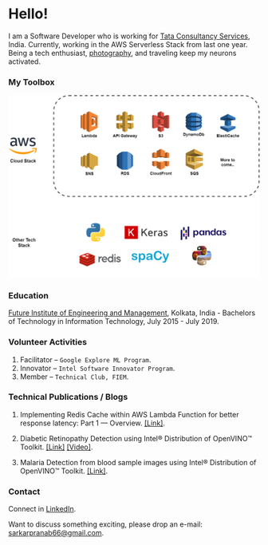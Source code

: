 # Hello!

I am a Software Developer who is working for [Tata Consultancy Services](https://www.tcs.com/), India. Currently, working in the AWS Serverless Stack from last one year. Being a tech enthusiast, [photography](https://www.instagram.com/my.fotocraft.in/), and traveling keep my neurons activated.

### My Toolbox

![My-Toolbox](/img/my_profile.png)

### Education

[Future Institute of Engineering and Management](https://futureengineering.in/), Kolkata, India - Bachelors of Technology in Information Technology, July 2015 - July 2019.


### Volunteer Activities

1.  Facilitator – `Google Explore ML Program`.
2.  Innovator – `Intel Software Innovator Program`.
3.  Member – `Technical Club, FIEM`.

### Technical Publications / Blogs

1. Implementing Redis Cache within AWS Lambda Function for better response latency: Part 1 — Overview. [[Link]](https://medium.com/@sarkarpranab66/implementing-redis-cache-within-aws-lambda-function-for-better-response-latency-part-1-overview-19da1e5369ef#1b81-f94bea934bd).

2. Diabetic Retinopathy Detection using Intel® Distribution of OpenVINO™ Toolkit. [[Link]](https://devmesh.intel.com/projects/diabetic-retinopathy-detection-using-using-intel-distribution-of-openvino-toolkit) [[Video]](https://youtu.be/agutzaFXGZA).

3. Malaria Detection from blood sample images using Intel® Distribution of OpenVINO™ Toolkit. [[Link]](https://medium.com/intel-software-innovators/malaria-detection-from-blood-sample-images-using-intel-distribution-of-openvino-toolkit-941bc3978bf9).

### Contact
Connect in [LinkedIn](http://www.linkedin.com/in/sarkarpranab66/).<br/>

Want to discuss something exciting, please drop an e-mail: [sarkarpranab66@gmail.com](mailto:sarkarpranab66@gmail.com).
